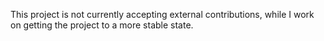 This project is not currently accepting external contributions, while I work on getting the project to a more stable state.
